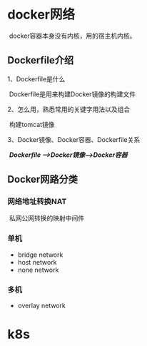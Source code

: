 # docker网络

​	docker容器本身没有内核，用的宿主机内核。



## Dockerfile介绍

 1、Dockerfile是什么

​	Dockerfile是用来构建Docker镜像的构建文件



2、怎么用，熟悉常用的关键字用法以及组合

​	构建tomcat镜像



3、Docker镜像、Docker容器、Dockerfile关系

​	***Dockerfile -->Docker镜像-->Docker容器***



## Docker网路分类



### 网络地址转换NAT

​	私网公网转换的映射中间件



### 单机

* bridge network
* host network
* none network



### 多机

* overlay network



# k8s







​		





 